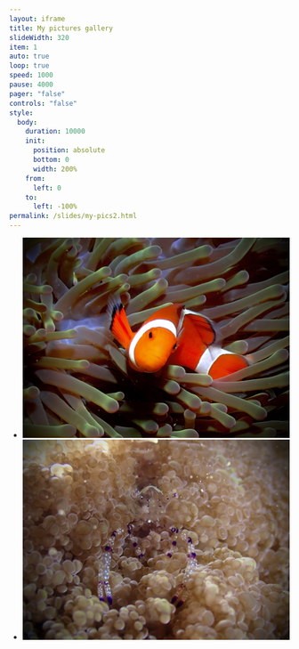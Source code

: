 ```yaml
---
layout: iframe
title: My pictures gallery
slideWidth: 320
item: 1
auto: true
loop: true
speed: 1000
pause: 4000
pager: "false"
controls: "false"
style:
  body:
    duration: 10000
    init:
      position: absolute
      bottom: 0
      width: 200%
    from:
      left: 0
    to:
      left: -100%
permalink: /slides/my-pics2.html
---
```


* ![A nice pic of mine](my-pics1/pic1.jpeg)
* ![Another nice pic of mine](my-pics1/pic2.jpeg)





